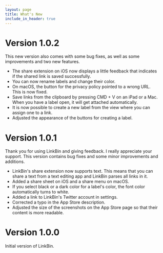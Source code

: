 ```yaml
---
layout: page
title: What's New
include_in_header: true
---
```


# **Version 1.0.2**
This new version also comes with some bug fixes, as well as some improvements and two new features.

- The share extension on iOS now displays a little feedback that indicates if the shared link is saved successfully.
- You can now rename labels and change their color.
- On macOS, the button for the privacy policy pointed to a wrong URL. This is now fixed.
- Save links from the clipboard by pressing CMD + V on an iPad or a Mac. When you have a label open, it will get attached automatically.
- It is now possible to create a new label from the view where you can assign one to a link.
- Adjusted the appearance of the buttons for creating a label.

# **Version 1.0.1**
Thank you for using LinkBin and giving feedback. I really appreciate your support. This version contains bug fixes and some minor improvements and additions.

- LinkBin's share extension now supports text. This means that you can share a text from a text editing app and LinkBin parses all links in it.
- Added a share sheet on iOS and a share menu on macOS.
- If you select black or a dark color for a label's color, the font color automatically turns to white.
- Added a link to LinkBin's Twitter account in settings.
- Corrected a typo in the App Store description.
- Adjusted the size of the screenshots on the App Store page so that their content is more readable.

# **Version 1.0.0**
Initial version of LinkBin.
